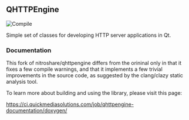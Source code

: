 ## QHTTPEngine

![Compile](https://github.com/Akaflieg-Freiburg/qhttpengine/workflows/Compile/badge.svg)

Simple set of classes for developing HTTP server applications in Qt.

### Documentation

This fork of nitroshare/qhttpengine differs from the orininal only in that it fixes a few compile warnings, and that it implements a few trivial improvements in the source code, as suggested by the clang/clazy static analysis tool. 

To learn more about building and using the library, please visit this page:

https://ci.quickmediasolutions.com/job/qhttpengine-documentation/doxygen/
